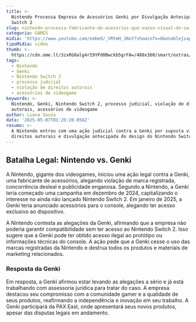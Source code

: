 ```yaml
---
title: >-
  Nintendo Processa Empresa de Acessórios Genki por Divulgação Antecipada do
  Switch 2
slug: nintendo-processa-fabricante-de-acessrios-que-vazou-visual-do-switch-2
categoria: GAMES
midia: 'https://www.youtube.com/embed/_VRtmH_1NuY?showinfo=0&enablejsapi=1'
tipoMidia: video
thumb: >-
  https://cdn.ome.lt/3zxRG0alg4rI9YPd0Bwckb5grFA=/480x360/smart/extras/conteudos/Design_sem_nome_-_2025-05-06T213955.191.png
tags:
  - Nintendo
  - Genki
  - Nintendo Switch 2
  - processo judicial
  - violação de direitos autorais
  - acessórios de videogame
keywords: >-
  Nintendo, Genki, Nintendo Switch 2, processo judicial, violação de direitos
  autorais, acessórios de videogame
author: Luana Souza
data: '2025-05-07T01:26:20.056Z'
resumo: >-
  A Nintendo entrou com uma ação judicial contra a Genki por suposta violação de
  direitos autorais e divulgação antecipada do design do Nintendo Switch 2.
---
```


## Batalha Legal: Nintendo vs. Genki

A Nintendo, gigante dos videogames, iniciou uma ação legal contra a Genki, uma fabricante de acessórios, alegando violação de marca registrada, concorrência desleal e publicidade enganosa. Segundo a Nintendo, a Genki teria começado uma campanha em dezembro de 2024, capitalizando o interesse no ainda não lançado Nintendo Switch 2. Em janeiro de 2025, a Genki teria anunciado acessórios para o console, alegando ter acesso exclusivo ao dispositivo.

A Nintendo contesta as alegações da Genki, afirmando que a empresa não poderia garantir compatibilidade sem ter acesso ao Nintendo Switch 2. Isso sugere que a Genki pode ter obtido acesso ilegal ao protótipo ou informações técnicas do console. A ação pede que a Genki cesse o uso das marcas registradas da Nintendo e destrua todos os produtos e materiais de marketing relacionados.

### Resposta da Genki

Em resposta, a Genki afirmou estar levando as alegações a sério e já está trabalhando com assessoria jurídica para tratar do caso. A empresa destacou seu compromisso com a comunidade gamer e a qualidade de seus produtos, reafirmando a independência e inovação em seu trabalho. A Genki participará da PAX East, onde apresentará seus novos produtos, apesar das disputas legais em andamento.
